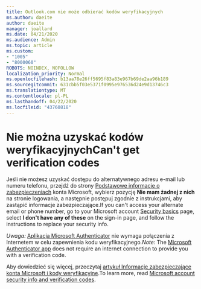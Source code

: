 ```yaml
---
title: Outlook.com nie może odbierać kodów weryfikacyjnych
ms.author: daeite
author: daeite
manager: joallard
ms.date: 04/21/2020
ms.audience: Admin
ms.topic: article
ms.custom:
- "1005"
- "8000060"
ROBOTS: NOINDEX, NOFOLLOW
localization_priority: Normal
ms.openlocfilehash: b13aa78e26ff5695f83a83e967b69de2aa96b189
ms.sourcegitcommit: 631cbb5f03e5371f0995e976536d24e9d13746c3
ms.translationtype: MT
ms.contentlocale: pl-PL
ms.lasthandoff: 04/22/2020
ms.locfileid: "43760818"
---
```

# <a name="cant-get-verification-codes"></a><span data-ttu-id="d1437-102">Nie można uzyskać kodów weryfikacyjnych</span><span class="sxs-lookup"><span data-stu-id="d1437-102">Can't get verification codes</span></span>

<span data-ttu-id="d1437-103">Jeśli nie możesz uzyskać dostępu do alternatywnego adresu e-mail lub numeru telefonu, przejdź do strony [Podstawowe informacje o zabezpieczeniach](https://account.microsoft.com/security) konta Microsoft, wybierz pozycję **Nie mam żadnej z nich** na stronie logowania, a następnie postępuj zgodnie z instrukcjami, aby zastąpić informacje zabezpieczające.</span><span class="sxs-lookup"><span data-stu-id="d1437-103">If you can't access your alternate email or phone number, go to your Microsoft account [Security basics](https://account.microsoft.com/security) page, select **I don't have any of these** on the sign-in page, and follow the instructions to replace your security info.</span></span>

<span data-ttu-id="d1437-104">*Uwaga:* [Aplikacja Microsoft Authenticator](https://go.microsoft.com/fwlink/?linkid=2016117) nie wymaga połączenia z Internetem w celu zapewnienia kodu weryfikacyjnego.</span><span class="sxs-lookup"><span data-stu-id="d1437-104">*Note:* The [Microsoft Authenticator app](https://go.microsoft.com/fwlink/?linkid=2016117) does not require an internet connection to provide you with a verification code.</span></span>

<span data-ttu-id="d1437-105">Aby dowiedzieć się więcej, przeczytaj [artykuł Informacje zabezpieczające konta Microsoft i kody weryfikacyjne](https://support.microsoft.com/help/12428/).</span><span class="sxs-lookup"><span data-stu-id="d1437-105">To learn more, read [Microsoft account security info and verification codes](https://support.microsoft.com/help/12428/).</span></span>